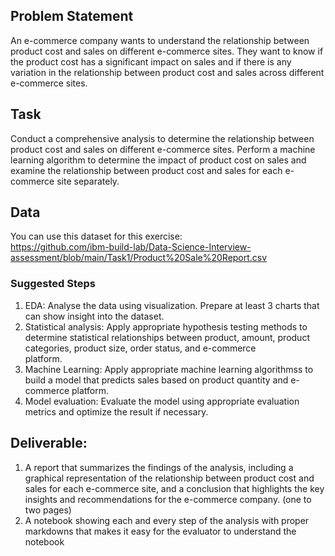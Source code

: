 ## Problem Statement
An e-commerce company wants to understand the relationship between product cost and sales on different e-commerce sites. They want to know if the product cost has a significant impact on sales and if there is any variation in the relationship between product cost and sales across different e-commerce sites. 
 
## Task  
Conduct a comprehensive analysis to determine the relationship between product cost and sales on different e-commerce sites. Perform a machine learning algorithm to determine the impact of product cost on sales and examine the relationship between product cost and sales for each e-commerce site separately. 
  
## Data  
You can use this dataset for this exercise:  
https://github.com/ibm-build-lab/Data-Science-Interview-assessment/blob/main/Task1/Product%20Sale%20Report.csv


### Suggested Steps
1. EDA: Analyse the data using visualization. Prepare at least 3 charts that can show insight into the dataset. 
3. Statistical analysis: Apply appropriate hypothesis testing methods to determine statistical  relationships between product, amount, product categories, product size, order status, and e-commerce  
platform. 
4. Machine Learning: Apply appropriate machine learning algorithmss to build a model that predicts sales based on product quantity and e-commerce platform. 
5. Model evaluation: Evaluate the model using appropriate evaluation metrics and optimize the result if necessary. 
 
## Deliverable: 
1. A report that summarizes the findings of the analysis, including a graphical representation of the relationship between product cost and sales for each e-commerce site, and a conclusion that highlights the key insights and recommendations for the e-commerce company. (one to two pages)
2. A notebook showing each and every step of the analysis with proper markdowns that makes it easy for the evaluator to understand the notebook
